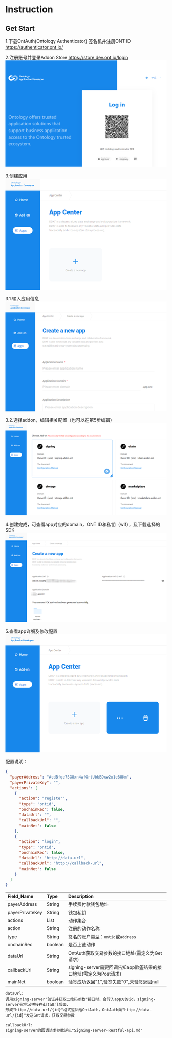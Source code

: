 # Instruction

## Get Start

1.下载OntAuth(Ontology Authenticator) 签名机并注册ONT ID
https://authenticator.ont.io/

2.注册账号并登录Addon Store
https://store.dev.ont.io/login
![](../image/addon-login.png)

3.创建应用
![](../image/create-app.png)

3.1.输入应用信息
![](../image/app-name.png)

3.2.选择addon，编辑相关配置（也可以在第5步编辑）
![](../image/choose-addon.png)

4.创建完成，可查看app对应的domain，ONT ID和私钥（wif），及下载选择的SDK
![](../image/app-info.png)

5.查看app详细及修改配置
![](../image/app-detail.png)

配置说明：
```json
{
  "payerAddress": "AcdBfqe7SG8xn4wfGrtUbbBDxw2x1e8UKm",
  "payerPrivateKey": "",
  "actions": [
    {
      "action": "register",
      "type": "ontid",
      "onchainRec": false,
      "dataUrl": "",
      "callbackUrl": "",
      "mainNet": false
    },
    {
      "action": "login",
      "type": "ontid",
      "onchainRec": false,
      "dataUrl": "http://data-url",
      "callbackUrl": "http://callback-url",
      "mainNet": false
    }
  ]
}
```

| Field_Name | Type   | Description                   |
|:-----------|:-------|:------------------------------|
| payerAddress     | String | 手续费付款钱包地址                      |
| payerPrivateKey    | String | 钱包私钥                        |
| actions       | List    | 动作集合                        |
| action        | String | 注册的动作名称 |
| type     | String | 签名的账户类型：``ontid``或``address``     |
| onchainRec        | boolean | 是否上链动作 |
| dataUrl        | String | OntAuth获取交易参数的接口地址(需定义为Get请求) |
| callbackUrl        | String | signing-server需要回调告知app验签结果的接口地址(需定义为Post请求) |
| mainNet        | boolean | 验签成功返回"1",验签失败"0",未验签返回null |

````
dataUrl:
调用signing-server"验证并获取二维码参数"接口时，会传入app方的id，signing-server会将id拼接在dataUrl后面，
形成"http://data-url/{id}"格式返回给OntAuth，OntAuth向"http://data-url/{id}"发送Get请求，获取交易参数
````

````
callbackUrl:
signing-server的回调请求参数详见"Signing-server-Restful-api.md"
````